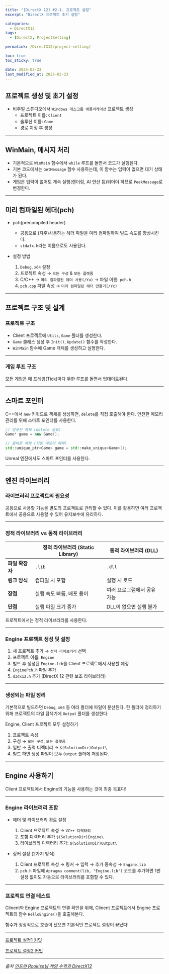 ```yaml
---
title: "[DirectX 12] #2-1. 프로젝트 설정"
excerpt: "DirectX 프로젝트 초기 설정"

categories:
  - DirectX12
tags:
  - [DirectX, ProjectSetting]

permalink: /DirectX12/project-setting/

toc: true
toc_sticky: true

date: 2025-02-23
last_modified_at: 2025-02-23
---
```


## 프로젝트 생성 및 초기 설정

- 비주얼 스튜디오에서 `Windows 데스크톱 애플리케이션` 프로젝트 생성
    - 프로젝트 이름: `Client`
    - 솔루션 이름: `Game`
    - 경로 지정 후 생성

---

## WinMain, 메시지 처리

- 기본적으로 `WinMain` 함수에서 `while` 루프를 돌면서 코드가 실행된다.
- 기본 코드에서는 `GetMessage` 함수 사용하는데, 이 함수는 입력이 없으면 대기 상태가 된다.
- 게임은 입력이 없어도 계속 실행(렌더링, AI 연산 등)되어야 하므로 `PeekMessage`로 변경한다.

---

## 미리 컴파일된 헤더(pch)

- pch(precompiled header)
    - 공용으로 (자주)사용하는 헤더 파일을 미리 컴파일하여 빌드 속도를 향상시킨다.
    - `stdafx.h`라는 이름으로도 사용된다.

- 설정 방법
    1. `Debug`, `x64` 설정
    2. 프로젝트 속성 → `모든 구성` & `모든 플랫폼`
    3. C/C++ → `미리 컴파일된 헤더 사용(/Yu)` → 파일 이름: `pch.h`
    4. `pch.cpp` 파일 속성 → `미리 컴파일된 헤더 만들기(/Yc)`

---

## 프로젝트 구조 및 설계

### 프로젝트 구조

- Client 프로젝트에 `Utils`, `Game` 폴더를 생성한다.
- `Game` 클래스 생성 후 `Init()`, `Update()` 함수를 작성한다.
- `WinMain` 함수에 Game 객체를 생성하고 실행한다.

---

### 게임 루프 구조

모든 게임은 매 프레임(Tick)마다 무한 루프를 돌면서 업데이트된다.

---

## 스마트 포인터

C++에서 `new` 키워드로 객체를 생성하면, `delete`를 직접 호출해야 한다. 안전한 메모리 관리를 위해 스마트 포인터를 사용한다.

```cpp
// 잘못된 예제 (delete 필요)
Game* game = new Game();  

// 올바른 예제 (자동 메모리 해제)
std::unique_ptr<Game> game = std::make_unique<Game>();  
```
Unreal 엔진에서도 스마트 포인터를 사용한다.

---

## 엔진 라이브러리 

### 라이브러리 프로젝트의 필요성

공용으로 사용할 기능을 별도의 프로젝트로 관리할 수 있다. 이를 활용하면 여러 프로젝트에서 공용으로 사용할 수 있어 유지보수에 유리하다.

---

### 정적 라이브러리 vs 동적 라이브러리

||**정적 라이브러리 (Static Library)**|**동적 라이브러리 (DLL)**|
|---|---|---|
|**파일 확장자**|`.lib`|`.dll`|
|**링크 방식**|컴파일 시 포함|실행 시 로드|
|**장점**|실행 속도 빠름, 배포 용이|여러 프로그램에서 공유 가능|
|**단점**|실행 파일 크기 증가|DLL이 없으면 실행 불가|

프로젝트에서는 정적 라이브러리를 사용한다.

---

### Engine 프로젝트 생성 및 설정

1. 새 프로젝트 추가 → `정적 라이브러리` 선택
2. 프로젝트 이름: `Engine`
3. 빌드 후 생성된 `Engine.lib`를 Client 프로젝트에서 사용할 예정
4. `EnginePch.h` 파일 추가
5. `d3dx12.h` 추가 (DirectX 12 관련 보조 라이브러리)

---

### 생성되는 파일 정리

기본적으로 빌드하면 `Debug`, `x64` 등 여러 폴더에 파일이 분산된다. 한 폴더에 정리하기 위해 프로젝트의 파일 탐색기에 `Output` 폴더를 생성한다.

Engine, Client 프로젝트 모두 설정하기
1. 프로젝트 속성
2. 구성 → `모든 구성`, `모든 플랫폼`
3. 일반 → 출력 디렉터리 → `$(SolutionDir)Output\`
4. 빌드 하면 생성 파일이 모두 `Output` 폴더에 저장된다.

---

## Engine 사용하기

Client 프로젝트에서 Engine의 기능을 사용하는 것이 최종 목표다!

---

### Engine 라이브러리 포함

- 헤더 및 라이브러리 경로 설정
    1. Client 프로젝트 속성 → `VC++ 디렉터리`
    2. 포함 디렉터리 추가 `$(SolutionDir)Engine\`
    3. 라이브러리 디렉터리 추가: `$(SolutionDir)Output\`

- 링커 설정 (2가지 방식)
    1. Client 프로젝트 속성 → 링커 → 입력 → 추가 종속성 → `Engine.lib`
    2. `pch.h` 파일에 `#pragma comment(lib, "Engine.lib")` 코드를 추가하면 1번 설정 없이도 자동으로 라이브러리를 포함할 수 있다.

---

### 프로젝트 연결 테스트

Clinent와 Engine 프로젝트의 연결 확인을 위해, Clinent 프로젝트에서 Engine 프로젝트의 함수 `HelloEngine()`을 호출해본다.

함수가 정상적으로 호출이 됐으면 기본적인 프로젝트 설정이 끝났다!

---

[프로젝트 설정1 커밋](https://github.com/chaeeun-dev/DirectX12/commit/00243bc52c36caa39e21133eeee6bb2cf6ea16c0)

[프로젝트 설정2 커밋](https://github.com/chaeeun-dev/DirectX12/commit/38c9f53816ae67553245569116bffb294686d3c7)

---

*출처* 
*[인프런 Rookiss님 게임 수학과 DirectX12](https://www.inflearn.com/course/%EC%96%B8%EB%A6%AC%EC%96%BC-3d-mmorpg-2/dashboard)*